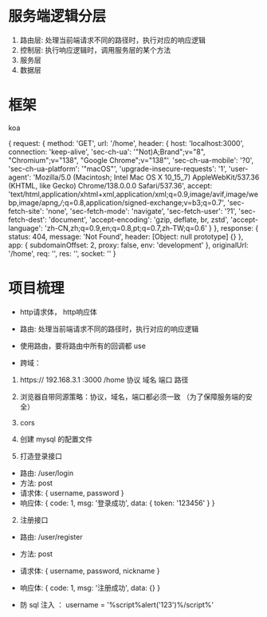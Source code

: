 # 服务端逻辑分层
1. 路由层: 处理当前端请求不同的路径时，执行对应的响应逻辑
2. 控制层: 执行响应逻辑时，调用服务层的某个方法
3. 服务层
4. 数据层

# 框架
koa 

{
  request: {
    method: 'GET',
    url: '/home',
    header: {
      host: 'localhost:3000',
      connection: 'keep-alive',
      'sec-ch-ua': '"Not)A;Brand";v="8", "Chromium";v="138", "Google Chrome";v="138"',
      'sec-ch-ua-mobile': '?0',
      'sec-ch-ua-platform': '"macOS"',
      'upgrade-insecure-requests': '1',
      'user-agent': 'Mozilla/5.0 (Macintosh; Intel Mac OS X 10_15_7) AppleWebKit/537.36 (KHTML, like Gecko) Chrome/138.0.0.0 Safari/537.36',
      accept: 'text/html,application/xhtml+xml,application/xml;q=0.9,image/avif,image/webp,image/apng,*/*;q=0.8,application/signed-exchange;v=b3;q=0.7',
      'sec-fetch-site': 'none',
      'sec-fetch-mode': 'navigate',
      'sec-fetch-user': '?1',
      'sec-fetch-dest': 'document',
      'accept-encoding': 'gzip, deflate, br, zstd',
      'accept-language': 'zh-CN,zh;q=0.9,en;q=0.8,pt;q=0.7,zh-TW;q=0.6'
    }
  },
  response: {
    status: 404,
    message: 'Not Found',
    header: [Object: null prototype] {}
  },
  app: { subdomainOffset: 2, proxy: false, env: 'development' },
  originalUrl: '/home',
  req: '<original node req>',
  res: '<original node res>',
  socket: '<original node socket>'
}

# 项目梳理
- http请求体， http响应体

- 路由: 处理当前端请求不同的路径时，执行对应的响应逻辑

- 使用路由，要将路由中所有的回调都 use 

- 跨域：
 1. https://   192.168.3.1    :3000    /home
      协议          域名         端口      路径
 2. 浏览器自带同源策略：协议，域名，端口都必须一致   （为了保障服务端的安全）
 3. cors 
 4. 创建 mysql 的配置文件


1. 打造登录接口
 - 路由: /user/login
 - 方法: post
 - 请求体: { username, password }
 - 响应体: { code: 1, msg: '登录成功', data: { token: '123456' } }

2. 注册接口
 - 路由: /user/register
 - 方法: post
 - 请求体: { username, password, nickname }
 - 响应体: { code: 1, msg: '注册成功', data: {} }

 - 防 sql 注入 ： username = '%script%alert('123')%/script%'